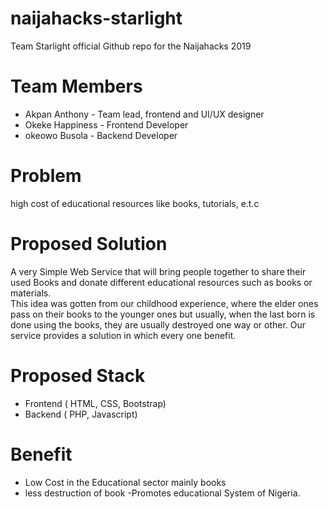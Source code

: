# naijahacks-starlight
Team Starlight official Github repo for the Naijahacks 2019
# Team Members
- Akpan Anthony - Team lead, frontend and UI/UX designer
- Okeke Happiness - Frontend Developer
- okeowo Busola - Backend Developer
# Problem
high cost of educational resources like books, tutorials, e.t.c
# Proposed Solution
A very Simple Web Service that will bring people together to share their used Books and donate different educational resources such as books or materials.   
This idea was gotten from our childhood experience, where the elder ones pass on their books to the younger ones but usually, when the last born is done using the books, they are usually destroyed one way or other. Our service provides a solution in which every one benefit. 
# Proposed Stack
- Frontend ( HTML, CSS, Bootstrap)
- Backend ( PHP, Javascript)
# Benefit
- Low Cost in the Educational sector mainly books
- less destruction of book
-Promotes educational System of Nigeria.
